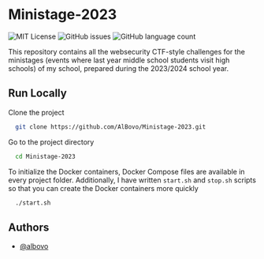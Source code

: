 # Ministage-2023
<p align="left">
    <img alt="MIT License" src="https://img.shields.io/badge/License-MIT-green.svg">
    <img alt="GitHub issues" src="https://img.shields.io/github/issues/AlBovo/Ministage-2023">
    <img alt="GitHub language count" src="https://img.shields.io/github/languages/count/albovo/Ministage-2023">
</p>
This repository contains all the websecurity CTF-style challenges for the ministages (events where last year middle school students visit high schools) of my school, prepared during the 2023/2024 school year.

## Run Locally

Clone the project

```bash
  git clone https://github.com/AlBovo/Ministage-2023.git
```

Go to the project directory

```bash
  cd Ministage-2023
```

To initialize the Docker containers, Docker Compose files are available in every project folder.
Additionally, I have written `start.sh` and `stop.sh` scripts so that you can create the Docker containers more quickly

```bash
  ./start.sh
```


## Authors

- [@albovo](https://www.github.com/albovo)

